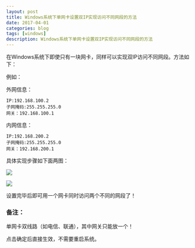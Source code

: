 ```yaml
---
layout: post
title: Windows系统下单网卡设置双IP实现访问不同网段的方法
date: 2017-04-01
categories: blog
tags: [windows]
description: Windows系统下单网卡设置双IP实现访问不同网段的方法
---
```


在Windows系统下即使只有一块网卡，同样可以实现双IP访问不同网段。方法如下：

例如：

外网信息：

	IP:192.168.100.2
	子网掩码:255.255.255.0
	网关：192.168.100.1

内网信息：

	IP:192.168.200.2
	子网掩码:255.255.255.0
	网关：192.168.200.1

具体实现步骤如下面两图：

![](https://azraelgreen.github.io/img/20170401_win_1.png)

![](https://azraelgreen.github.io/img/20170401_win_2.png)

设置完毕后即可用一个网卡同时访问两个不同的网段了！

### 备注：

单网卡双线路（如电信、联通），其中网关只能放一个！

点击确定后直接生效，不需要重启系统。